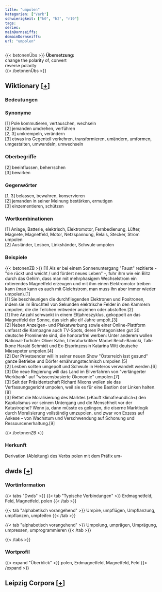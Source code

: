 ```yaml
---
title: "umpolen"
kategorien: ["Verb"]
schwierigkeit: ["k0", "h2", "r19"]
tags:
series:
mainDornseiffs:
domainDornseiffs:
url: "umpolen"
---
```


{{< betonenÜbs >}}
**Übersetzung:**  
change the polarity of, convert  
reverse polarity  
{{< /betonenÜbs >}}

## Wiktionary [[+](https://de.wiktionary.org/wiki/umpolen)]

### Bedeutungen

### Synonyme
[1] Pole kommutieren, vertauschen, wechseln  
[2] jemanden umdrehen, verführen  
[2, 3] umkrempeln, verändern  
[3] etwas ins Gegenteil verkehren, transformieren, umändern, umformen, umgestalten, umwandeln, umwechseln  

### Oberbegriffe
[2] beeinflussen, beherrschen  
[3] bewirken  

### Gegenwörter
[1, 3] belassen, bewahren, konservieren  
[2] jemanden in seiner Meinung bestärken, ermutigen  
[3] einzementieren, schützen  

### Wortkombinationen
[1] Anlage, Batterie, elektrisch, Elektromotor, Fernbedienung, Lüfter, Magnete, Magnetfeld, Motor, Netzspannung, Relais, Stecker, Strom umpolen  
[2] Ausländer, Lesben, Linkshänder, Schwule umpolen  

### Beispiele
{{< betonenZB >}}
[1] Als er bei einem Sonnenuntergang "Faust" rezitierte - "sie rückt und weicht / und fördert neues Leben" -, fuhr ihm wie ein Blitz durch das Gehirn, dass man mit mehrphasigem Wechselstrom ein rotierendes Magnetfeld erzeugen und mit ihm einen Elektromotor treiben kann (man kann es auch mit Gleichstrom, man muss ihn aber immer wieder umpolen).[1]  
[1] Sie beschleunigen die durchfliegenden Elektronen und Positronen, indem sie im Bruchteil von Sekunden elektrische Felder in den Kammern umpolen, die die Teilchen entweder anziehen oder abstoßen.[2]  
[1] Ihre Anzahl schwankt in einem Elfjahreszyklus, gekoppelt an das Magnetfeld der Sonne, das sich alle elf Jahre umpolt.[3]  
[2] Neben Anzeigen- und Plakatwerbung sowie einer Online-Plattform umfasst die Kampagne auch TV-Spots, deren Protagonisten gut 30 deutsche Prominente sind, die honorarfrei werben: Unter anderem wollen National-Torhüter Oliver Kahn, Literaturkritiker Marcel Reich-Ranicki, Talk-Ikone Harald Schmidt und Ex-Eisprinzessin Katarina Witt deutsche Miesepeter umpolen.[4]  
[2] Der Privatsender will in seiner neuen Show "Österreich isst gesund" ganze Betriebe und Dörfer ernährungstechnisch umpolen.[5]  
[2] Lesben sollten umgepolt und Schwule in Heteros verwandelt werden.[6]  
[3] Die neue Regierung will das Land im Eilverfahren von "verlängerter Werkbank" auf "wissensbasierte Ökonomie" umpolen.[7]  
[3] Seit der Präsidentschaft Richard Nixons wollen sie das Verfassungsgericht umpolen, weil sie es für eine Bastion der Linken halten.[8]  
[3] Rettet die Moralisierung des Marktes (»Kauft klimafreundlich«) den Kapitalismus vor seinem Untergang und die Menschheit vor der Katastrophe? Wenn ja, dann müsste es gelingen, die eiserne Marktlogik durch Moralisierung vollständig umzupolen, und zwar von Exzess auf Askese – von Wachstum und Verschwendung auf Schonung und Ressourcenerhaltung.[9]  

{{< /betonenZB >}}
### Herkunft
Derivation (Ableitung) des Verbs polen mit dem Präfix um-  



## dwds [[+](https://www.dwds.de/wb/umpolen)]

### Wortinformation
{{< tabs "Dwds" >}}
{{< tab "Typische Verbindungen" >}}
Erdmagnetfeld, Feld, Magnetfeld, polen
{{< /tab >}}

{{< tab "alphabetisch vorangehend" >}}
Umpire, umpflügen, Umpflanzung, umpflanzen, umpfeifen
{{< /tab >}}

{{< tab "alphabetisch vorangehend" >}}
Umpolung, umprägen, Umprägung, umpressen, umprogrammieren
{{< /tab >}}

{{< /tabs >}}

### Wortprofil
{{< expand "Überblick" >}} polen, Erdmagnetfeld, Magnetfeld, Feld {{< /expand >}}

## Leipzig Corpora [[+](https://corpora.uni-leipzig.de/en/res?word=umpolen&corpusId=deu_newscrawl-public_2018)]

